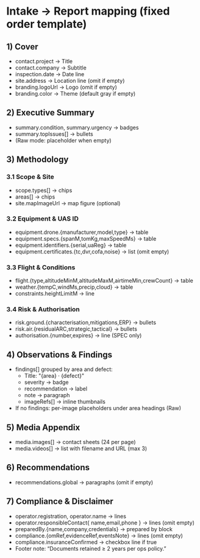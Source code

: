 # Intake → Report mapping (fixed order template)

## 1) Cover
- contact.project → Title
- contact.company → Subtitle
- inspection.date → Date line
- site.address → Location line (omit if empty)
- branding.logoUrl → Logo (omit if empty)
- branding.color → Theme (default gray if empty)

## 2) Executive Summary
- summary.condition, summary.urgency → badges
- summary.topIssues[] → bullets
- (Raw mode: placeholder when empty)

## 3) Methodology
### 3.1 Scope & Site
- scope.types[] → chips
- areas[] → chips
- site.mapImageUrl → map figure (optional)

### 3.2 Equipment & UAS ID
- equipment.drone.{manufacturer,model,type} → table
- equipment.specs.{spanM,tomKg,maxSpeedMs} → table
- equipment.identifiers.{serial,uaReg} → table
- equipment.certificates.{tc,dvr,cofa,noise} → list (omit empty)

### 3.3 Flight & Conditions
- flight.{type,altitudeMinM,altitudeMaxM,airtimeMin,crewCount} → table
- weather.{tempC,windMs,precip,cloud} → table
- constraints.heightLimitM → line

### 3.4 Risk & Authorisation
- risk.ground.{characterisation,mitigations,ERP} → bullets
- risk.air.{residualARC,strategic,tactical} → bullets
- authorisation.{number,expires} → line (SPEC only)

## 4) Observations & Findings
- findings[] grouped by area and defect:
  - Title: "{area} · {defect}"
  - severity → badge
  - recommendation → label
  - note → paragraph
  - imageRefs[] → inline thumbnails
- If no findings: per-image placeholders under area headings (Raw)

## 5) Media Appendix
- media.images[] → contact sheets (24 per page)
- media.videos[] → list with filename and URL (max 3)

## 6) Recommendations
- recommendations.global → paragraphs (omit if empty)

## 7) Compliance & Disclaimer
- operator.registration, operator.name → lines
- operator.responsibleContact{ name,email,phone } → lines (omit empty)
- preparedBy.{name,company,credentials} → prepared by block
- compliance.{omRef,evidenceRef,eventsNote} → lines (omit empty)
- compliance.insuranceConfirmed → checkbox line if true
- Footer note: “Documents retained ≥ 2 years per ops policy.”
